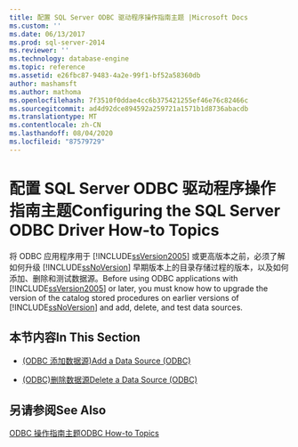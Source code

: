 ```yaml
---
title: 配置 SQL Server ODBC 驱动程序操作指南主题 |Microsoft Docs
ms.custom: ''
ms.date: 06/13/2017
ms.prod: sql-server-2014
ms.reviewer: ''
ms.technology: database-engine
ms.topic: reference
ms.assetid: e26fbc87-9483-4a2e-99f1-bf52a58360db
author: mashamsft
ms.author: mathoma
ms.openlocfilehash: 7f3510f0ddae4cc6b375421255ef46e76c82466c
ms.sourcegitcommit: ad4d92dce894592a259721a1571b1d8736abacdb
ms.translationtype: MT
ms.contentlocale: zh-CN
ms.lasthandoff: 08/04/2020
ms.locfileid: "87579729"
---
```

# <a name="configuring-the-sql-server-odbc-driver-how-to-topics"></a><span data-ttu-id="dbc9b-102">配置 SQL Server ODBC 驱动程序操作指南主题</span><span class="sxs-lookup"><span data-stu-id="dbc9b-102">Configuring the SQL Server ODBC Driver How-to Topics</span></span>
  <span data-ttu-id="dbc9b-103">将 ODBC 应用程序用于 [!INCLUDE[ssVersion2005](../../includes/ssversion2005-md.md)] 或更高版本之前，必须了解如何升级 [!INCLUDE[ssNoVersion](../../includes/ssnoversion-md.md)] 早期版本上的目录存储过程的版本，以及如何添加、删除和测试数据源。</span><span class="sxs-lookup"><span data-stu-id="dbc9b-103">Before using ODBC applications with [!INCLUDE[ssVersion2005](../../includes/ssversion2005-md.md)] or later, you must know how to upgrade the version of the catalog stored procedures on earlier versions of [!INCLUDE[ssNoVersion](../../includes/ssnoversion-md.md)] and add, delete, and test data sources.</span></span>  
  
## <a name="in-this-section"></a><span data-ttu-id="dbc9b-104">本节内容</span><span class="sxs-lookup"><span data-stu-id="dbc9b-104">In This Section</span></span>  
  
-   [<span data-ttu-id="dbc9b-105">&#40;ODBC 添加数据源&#41;</span><span class="sxs-lookup"><span data-stu-id="dbc9b-105">Add a Data Source &#40;ODBC&#41;</span></span>](../../relational-databases/native-client-odbc-how-to/configuring-the-sql-server-odbc-driver-add-a-data-source.md)  
  
-   [<span data-ttu-id="dbc9b-106">&#40;ODBC&#41;删除数据源</span><span class="sxs-lookup"><span data-stu-id="dbc9b-106">Delete a Data Source &#40;ODBC&#41;</span></span>](../../relational-databases/native-client-odbc-how-to/configuring-the-sql-server-odbc-driver-delete-a-data-source.md)  
  
## <a name="see-also"></a><span data-ttu-id="dbc9b-107">另请参阅</span><span class="sxs-lookup"><span data-stu-id="dbc9b-107">See Also</span></span>  
 [<span data-ttu-id="dbc9b-108">ODBC 操作指南主题</span><span class="sxs-lookup"><span data-stu-id="dbc9b-108">ODBC How-to Topics</span></span>](../../relational-databases/native-client-odbc-how-to/odbc-how-to-topics.md)  
  
  
